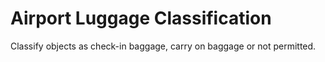 # Airport Luggage Classification

Classify objects as check-in baggage, carry on baggage or not permitted.